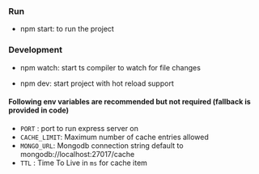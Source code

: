 ### Run
- npm start: to run the project

### Development 
- npm watch: start ts compiler to watch for file changes

- npm dev: start project with hot reload support

#### Following env variables are recommended but not required (fallback is provided in code)

- `PORT` : port to run express server on
- `CACHE_LIMIT`: Maximum number of cache entries allowed
- `MONGO_URL`: Mongodb connection string default to mongodb://localhost:27017/cache
- `TTL` : Time To Live in `ms` for cache item

